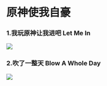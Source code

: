 # 原神使我自豪



### 1.我玩原神让我进吧   Let Me In

![](https://github.com/DreamingCats/GenshitJokes/raw/main/原神使我自豪/我玩原神让我进吧.jpg)

### 2.吹了一整天   Blow A Whole Day

![](https://github.com/DreamingCats/GenshitJokes/raw/main/原神使我自豪/吹了一整天.jpg)